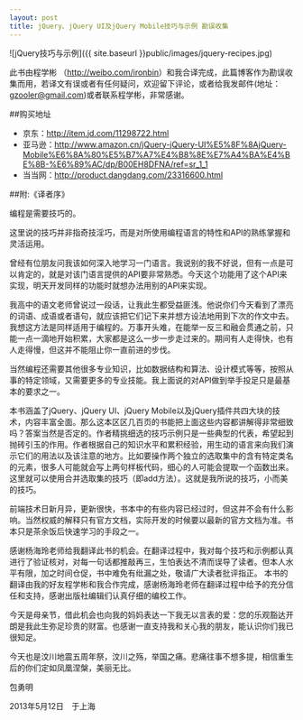 ```yaml
---
layout: post
title: jQuery、jQuery UI及jQuery Mobile技巧与示例 勘误收集
---
```



![jQuery技巧与示例]({{ site.baseurl }}public/images/jquery-recipes.jpg)

此书由程学彬 （<http://weibo.com/ironbin>）和我合译完成，此篇博客作为勘误收集而用，若译文有误或者有任何疑问，欢迎留下评论，或者给我发邮件(地址：<gzooler@gmail.com>)或者联系程学彬，非常感谢。

##购买地址
* 京东：<http://item.jd.com/11298722.html>
* 亚马逊：<http://www.amazon.cn/jQuery-jQuery-UI%E5%8F%8AjQuery-Mobile%E6%8A%80%E5%B7%A7%E4%B8%8E%E7%A4%BA%E4%BE%8B-%E6%89%AC/dp/B00EH8DFNA/ref=sr_1_1>
* 当当网：<http://product.dangdang.com/23316600.html>

##附:《译者序》

编程是需要技巧的。

这里说的技巧并非指奇技淫巧，而是对所使用编程语言的特性和API的熟练掌握和灵活运用。


曾经有位朋友问我该如何深入地学习一门语言。我说别的我不好说，但有一点是可以肯定的，就是对该门语言提供的API要非常熟悉。今天这个功能用了这个API来实现，明天开发同样的功能时就想办法用别的API来实现。


我高中的语文老师曾说过一段话，让我此生都受益匪浅。他说你们今天看到了漂亮的词语、成语或者语句，就应该把它们记下来并想方设法地用到下次的作文中去。我想这方法是同样适用于编程的。万事开头难，在能举一反三和融会贯通之前，只能一点一滴地开始积累，大家都是这么一步一步走过来的。期间有人走得快，也有人走得慢，但这并不能阻止你一直前进的步伐。


当然编程还需要其他很多专业知识，比如数据结构和算法、设计模式等等，按照从事的特定领域，又需要更多的专业技能。我上面说的对API做到举手投足只是最基本的要求之一。


本书涵盖了jQuery、jQuery UI、jQuery Mobile以及jQuery插件共四大块的技术，内容丰富全面。那么这本区区几百页的书能把上面这些内容都讲解得非常细致吗？答案当然是否定的。作者精挑细选的技巧示例只是一些典型的代表，希望起到抛砖引玉的作用。作者根据自己的知识水平和累积经验，用生动的语言来向我们演示它们的用法以及该注意的地方。比如要操作两个独立的选取集中的含有特定类名的元素，很多人可能就会写上两句样板代码，细心的人可能会提取一个函数出来。这里就可以使用合并选取集的技巧（即add方法）。这就是我所说的技巧，小而美的技巧。


前端技术日新月异，更新很快，书本中的有些内容已经过时，但这并不会有什么影响。当然权威的解释只有官方文档，实际开发的时候要以最新的官方文档为准。书本只是茶余饭后快速学习的手段之一。


感谢杨海玲老师给我翻译此书的机会。在翻译过程中，我对每个技巧和示例都认真进行了验证核对，对每一句话都推敲再三，生怕表达不清而误导了读者。但本人水平有限，加之时间仓促，书中难免有纰漏之处，敬请广大读者批评指正。
本书的翻译由我的好友程学彬和我合作完成，感谢杨海玲老师在翻译过程中给予的充分信任和支持，感谢出版社编辑们认真仔细的编校工作。


今天是母亲节，借此机会也向我的妈妈表达一下我无以言表的爱：您的乐观豁达开朗是我此生弥足珍贵的财富。也感谢一直支持我和关心我的朋友，能认识你们我已很知足。


今天也是汶川地震五周年祭，汶川之殇，举国之痛。悲痛往事不想多提，相信重生后的你们定如凤凰涅槃，美丽无比。


包勇明


2013年5月12日　于上海





